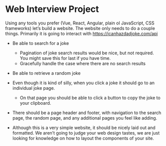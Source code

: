 # Web Interview Project

Using any tools you prefer (Vue, React, Angular, plain ol JavaScript, CSS frameworks) let’s build a website. The website only needs to do a couple things. Primarily it is going to interact with https://icanhazdadjoke.com/api

-   Be able to search for a joke

    -   Pagination of joke search results would be nice, but not required. You might save this for last if you have time.
    -   Gracefully handle the case where there are no search results

-   Be able to retrieve a random joke

-   Even though it is kind of silly, when you click a joke it should go to an individual joke page.
    -   On that page you should be able to click a button to copy the joke to your clipboard.
-   There should be a page header and footer, with navigation to the search page, the random page, and any additional pages you feel like adding.

-   Although this is a very simple website, it should be nicely laid out and formatted. We aren’t going to judge your web design tastes, we are just looking for knowledge on how to layout the components of your site.
